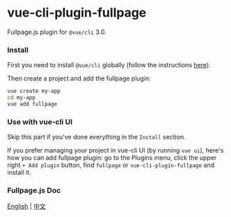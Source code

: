 # vue-cli-plugin-fullpage

Fullpage.js plugin for `@vue/cli` 3.0.

### Install

First you need to install `@vue/cli` globally (follow the instructions [here](https://cli.vuejs.org/)).

Then create a project and add the fullpage plugin:

```bash
vue create my-app
cd my-app
vue add fullpage
```

### Use with vue-cli UI

Skip this part if you've done everything in the `Install` section.

If you prefer managing your project in vue-cli UI (by running `vue ui`), here's how you can add fullpage plugin: go to the Plugins menu, click the upper right `+ Add plugin` button, find `fullpage` or `vue-cli-plugin-fullpage` and install it.

### Fullpage.js Doc
<p>
  <a href="https://github.com/alvarotrigo/fullPage.js">English</a> |
  <a href="https://github.com/alvarotrigo/fullPage.js/tree/master/lang/chinese#fullpagejs">中文</a>
</p>